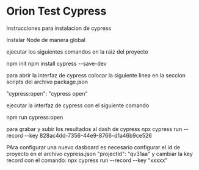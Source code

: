 # Orion Test Cypress
 
Instrucciones para instalacion de cypress

Instalar Node de manera global

ejecutar los siguientes comandos en la raiz del proyecto

npm init 
npm install cypress --save-dev

para abrir la interfaz de cypress colocar la siguiente linea en la seccion scripts del archivo package.json

"cypress:open": "cypress open"

ejecutar la interfaz de cypress con el siguiente comando

npm run cypress:open

para grabar y subir los resultados al dash de cypress
npx cypress run --record --key 828ac4dd-7356-44e9-8766-d1a46b9ce526


PAra configurar una nuevo dasboard es necesario configurar el id de proyecto en el archivo cypress.json   "projectId": "qv31aa" y cambiar la key record con el comando: npx cypress run --record --key "xxxxx"
